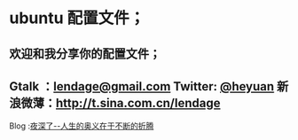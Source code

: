 # ubuntu 配置文件；
欢迎和我分享你的配置文件；
------
Gtalk ：lendage@gmail.com
Twitter: [@heyuan](http://twilendage.appspot.com/heyuan)
新浪微薄：http://t.sina.com.cn/lendage
------
Blog :[夜深了--人生的奥义在于不断的折腾](http://lenage.com/wordpress)


